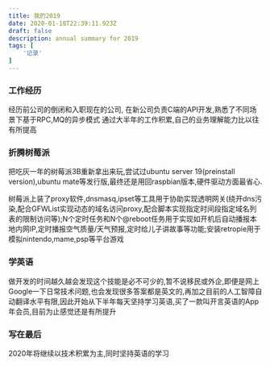 ```yaml
---
title: 我的2019
date: 2020-01-18T22:39:11.923Z
draft: false
description: annual summary for 2019
tags: [
    '记录'
]
---
```


### 工作经历
经历前公司的倒闭和入职现在的公司,
在新公司负责C端的API开发,熟悉了不同场景下基于RPC,MQ的异步模式
通过大半年的工作积累,自己的业务理解能力比以往有所提高

### 折腾树莓派
把吃灰一年的树莓派3B重新拿出来玩,尝试过ubuntu server 19(preinstall version),ubuntu mate等发行版,最终还是用回raspbian版本,硬件驱动方面最省心.

树莓派上装了proxy软件,dnsmasq,ipset等工具用于协助实现透明网关(绕开dns污染,配合GFWList实现动态的域名访问proxy,配合脚本实现指定时间段指定域名列表的限制访问等);N个定时任务和N个@reboot任务用于实现如开机后自动播报本地内网IP,定时播报空气质量/天气预报,定时给儿子讲故事等功能;安装retropie用于模拟nintendo,mame,psp等平台游戏

### 学英语
做开发的时间越久越会发现这个技能是必不可少的,暂不说移民或外企,即便是网上Google一下日常技术问题,也会发现很多答案都是英文的,再加之目前的人工智障自动翻译水平有限,因此开始从下半年每天坚持学习英语,买了一款叫开言英语的App年会员,目前为止感觉还是有所提升

### 写在最后
2020年将继续以技术积累为主,同时坚持英语的学习